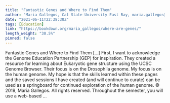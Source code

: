 ```yaml
---
title: "Fantastic Genes and Where to Find Them"
author: "Maria Gallegos, Cal State University East Bay, maria.gallegos@csueastbay.edu"
date: "2021-06-11T22:38:30Z"
tags: [Education]
link: "https://bookdown.org/maria_gallegos/where-are-genes/"
length_weight: "30.5%"
pinned: false
---
```


Fantastic Genes and Where to Find Them [...] First, I want to acknowledge the Genome Education Partnership (GEP) for inspiration. They created a resource for learning about Eukaryotic gene structure using the UCSC Genome Browser. Their focus is on the Drosophila genome. My focus is on the human genome. My hope is that the skills learned within these pages and the saved sessions I have created (and will continue to curate) can be used as a springboard for continued exploration of the human genome. © 2019, Maria Gallegos. All rights reserved. Throughout the semester, you will use a web-based ...
